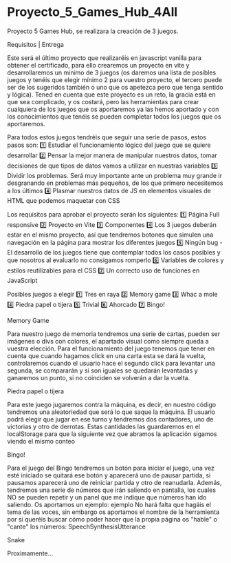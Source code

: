 # Proyecto_5_Games_Hub_4All
Proyecto 5 Games Hub, se realizara la creación de 3 juegos.

Requisitos | Entrega

Este será el último proyecto que realizaréis en javascript vanilla para obtener el certificado, para ello crearemos un proyecto en vite y desarrollaremos un mínimo de 3 juegos (os daremos una lista de posibles juegos y tenéis que elegir mínimo 2 para vuestro proyecto, el tercero puede ser de los sugeridos también o uno que os apetezca pero que tenga sentido y lógica).
Tened en cuenta que este proyecto es un reto, la gracia está en que sea complicado, y os costará, pero las herramientas para crear cualquiera de los juegos que os aportaremos ya las hemos aportado y con los conocimientos que tenéis se pueden completar todos los juegos que os aportaremos.


Para todos estos juegos tendréis que seguir una serie de pasos, estos pasos son:
1️⃣ Estudiar el funcionamiento lógico del juego que se quiere desarrollar
2️⃣ Pensar la mejor manera de manipular nuestros datos, tomar decisiones de que tipos de datos vamos a utilizar en nuestras variables
3️⃣ Dividir los problemas. Será muy importante ante un problema muy grande ir desgranando en problemas más pequeños, de los que primero necesitemos a los últimos
4️⃣ Plasmar nuestros datos de JS en elementos visuales de HTML que podemos maquetar con CSS

Los requisitos para aprobar el proyecto serán los siguientes:
1️⃣ Página Full responsive
2️⃣ Proyecto en Vite
3️⃣ Componentes
4️⃣ Los 3 juegos deberán estar en el mismo proyecto, así que tendremos botones que simulen una navegación en la página para mostrar los diferentes juegos
5️⃣ Ningún bug - El desarrollo de los juegos tiene que contemplar todos los casos posibles y que nosotros al evaluarlo no consigamos romperlo
6️⃣ Variables de colores y estilos reutilizables para el CSS
7️⃣ Un correcto uso de funciones en JavaScript



Posibles juegos a elegir
1️⃣ Tres en raya
2️⃣ Memory game
3️⃣ Whac a mole
4️⃣ Piedra papel o tijera
5️⃣ Trivial
6️⃣ Ahorcado
7️⃣ Bingo!


Memory Game

Para nuestro juego de memoria tendremos una serie de cartas, pueden ser imágenes o divs con colores, el apartado visual como siempre queda a vuestra elección.
Para el funcionamiento del juego tenemos que tener en cuenta que cuando hagamos click en una carta esta se dará la vuelta, controlaremos cuando el usuario hace el segundo click para levantar una segunda, se compararán y si son iguales se quedarán levantadas y ganaremos un punto, si no coinciden se volverán a dar la vuelta.


Piedra papel o tijera

Para este juego jugaremos contra la máquina, es decir, en nuestro código tendremos una aleatoriedad que será lo que saque la máquina.
El usuario podrá elegir que jugar en ese turno y tendremos dos contadores, uno de victorias y otro de derrotas.
Estas cantidades las guardaremos en el localStorage para que la siguiente vez que abramos la aplicación sigamos viendo el mismo conteo


Bingo!

Para el juego del Bingo tendremos un botón para iniciar el juego, una vez esté iniciado se quitará ese botón y aparecerá uno de pausar partida, si pausamos aparecerá uno de reiniciar partida y otro de reanudarla.
Además, tendremos una serie de números que irán saliendo en pantalla, los cuales NO se pueden repetir y un panel que me indique que números han ido saliendo.
Os aportamos un ejemplo: ejemplo
No hará falta que hagáis el tema de las voces, sin embargo os aportamos el nombre de la herramienta por si queréis buscar cómo poder hacer que la propia página os "hable" o "cante" los números: SpeechSynthesisUtterance

Snake

Proximamente...
